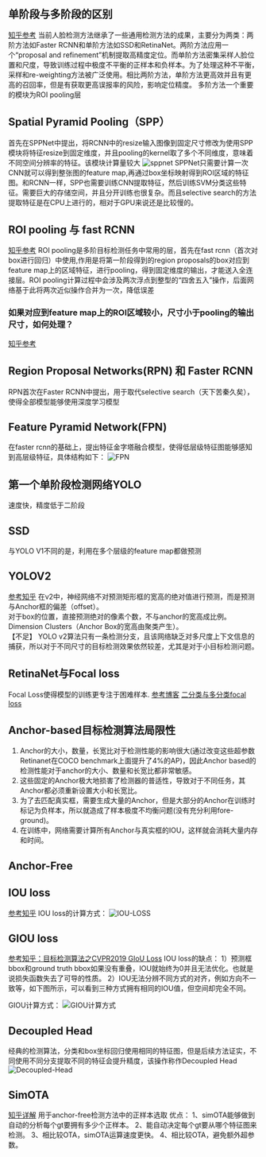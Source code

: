 ## 单阶段与多阶段的区别
[知乎参考](https://zhuanlan.zhihu.com/p/367069340)
当前人脸检测方法继承了一些通用检测方法的成果，主要分为两类：两阶方法如Faster RCNN和单阶方法如SSD和RetinaNet。两阶方法应用一个“proposal and refinement”机制提取高精度定位。而单阶方法密集采样人脸位置和尺度，导致训练过程中极度不平衡的正样本和负样本。为了处理这种不平衡，采样和re-weighting方法被广泛使用。相比两阶方法，单阶方法更高效并且有更高的召回率，但是有获取更高误报率的风险，影响定位精度。
多阶方法一个重要的模块为ROI pooling层

## Spatial Pyramid Pooling（SPP）
首先在SPPNet中提出，将RCNN中的resize输入图像到固定尺寸修改为使用SPP模块将特征resize到固定维度，并且pooling的kernel取了多个不同维度，意味着不同空间分辨率的特征。该模块计算量较大
![sppnet](pics/sppnet.jpg)
SPPNet只需要计算一次CNN就可以得到整张图的feature map,再通过box坐标映射得到ROI区域的特征图。和RCNN一样，SPP也需要训练CNN提取特征，然后训练SVM分类这些特征。需要巨大的存储空间，并且分开训练也很复杂。而且selective search的方法提取特征是在CPU上进行的，相对于GPU来说还是比较慢的。

## ROI pooling 与 fast RCNN
[知乎参考](https://zhuanlan.zhihu.com/p/165324194)
ROI pooling是多阶目标检测任务中常用的层，首先在fast rcnn（首次对box进行回归）中使用,作用是将第一阶段得到的region proposals的box对应到feature map上的区域特征，进行pooling，得到固定维度的输出，才能送入全连接层。ROI pooling计算过程中会涉及两次浮点到整型的“四舍五入”操作，后面网络基于此将两次近似操作合并为一次，降低误差  
### 如果对应到feature map上的ROI区域较小，尺寸小于pooling的输出尺寸，如何处理？
[知乎参考](https://www.zhihu.com/question/353305355)


## Region Proposal Networks(RPN) 和 Faster RCNN
RPN首次在Faster RCNN中提出，用于取代selective search（天下苦秦久矣），使得全部模型能够使用深度学习模型

## Feature Pyramid Network(FPN)
在faster rcnn的基础上，提出特征金字塔融合模型，使得低层级特征图能够感知到高层级特征，具体结构如下：
![FPN](pics/fpn.jpg)

## 第一个单阶段检测网络YOLO
速度快，精度低于二阶段

## SSD
与YOLO V1不同的是，利用在多个层级的feature map都做预测

## YOLOV2
[参考知乎](https://zhuanlan.zhihu.com/p/74540100)
在v2中，神经网络不对预测矩形框的宽高的绝对值进行预测，而是预测与Anchor框的偏差（offset）。  
对于box的位置，直接预测绝对的像素个数，不与anchor的宽高成比例。  
Dimension Clusters（Anchor Box的宽高由聚类产生）。  
【不足】 YOLO v2算法只有一条检测分支，且该网络缺乏对多尺度上下文信息的捕获，所以对于不同尺寸的目标检测效果依然较差，尤其是对于小目标检测问题。

## RetinaNet与Focal loss
Focal Loss使得模型的训练更专注于困难样本.
[参考博客](https://www.cnblogs.com/king-lps/p/9497836.html)
[二分类与多分类focal loss](https://www.cnblogs.com/CheeseZH/p/13519206.html)

## Anchor-based目标检测算法局限性
1. Anchor的大小，数量，长宽比对于检测性能的影响很大(通过改变这些超参数Retinanet在COCO benchmark上面提升了4%的AP)，因此Anchor based的检测性能对于anchor的大小、数量和长宽比都非常敏感。
2. 这些固定的Anchor极大地损害了检测器的普适性，导致对于不同任务，其Anchor都必须重新设置大小和长宽比。
3. 为了去匹配真实框，需要生成大量的Anchor，但是大部分的Anchor在训练时标记为负样本，所以就造成了样本极度不均衡问题(没有充分利用fore-ground)。
4. 在训练中，网络需要计算所有Anchor与真实框的IOU，这样就会消耗大量内存和时间。


## Anchor-Free 


## IOU loss
[参考知乎](https://zhuanlan.zhihu.com/p/44323675)
IOU loss的计算方式：
![IOU-LOSS](pics/IOU-loss.jpg)

## GIOU loss
[参考知乎：目标检测算法之CVPR2019 GIoU Loss](https://zhuanlan.zhihu.com/p/97340657)
IOU loss的缺点：
1）预测框bbox和ground truth bbox如果没有重叠，IOU就始终为0并且无法优化。也就是说损失函数失去了可导的性质。
2）IOU无法分辨不同方式的对齐，例如方向不一致等，如下图所示，可以看到三种方式拥有相同的IOU值，但空间却完全不同。

GIOU计算方式：
![GIOU计算方式](pics/GIOU-LOSS.jpg)

## Decoupled Head
经典的检测算法，分类和box坐标回归使用相同的特征图，但是后续方法证实，不同使用不同分支提取不同的特征会提升精度，该操作称作Decoupled Head
![Decoupled-Head](pics/Decoupled-Head.jpg)

## SimOTA
[知乎详解](https://zhuanlan.zhihu.com/p/394392992)
用于anchor-free检测方法中的正样本选取
优点：
1、simOTA能够做到自动的分析每个gt要拥有多少个正样本。
2、能自动决定每个gt要从哪个特征图来检测。
3、相比较OTA，simOTA运算速度更快。
4、相比较OTA，避免额外超参数。




